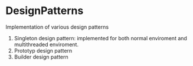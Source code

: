 # DesignPatterns
Implementation of various design patterns
1. Singleton design pattern: implemented for both normal enviroment and multithreaded enviroment.
2. Prototyp design pattern
3. Builder design pattern
